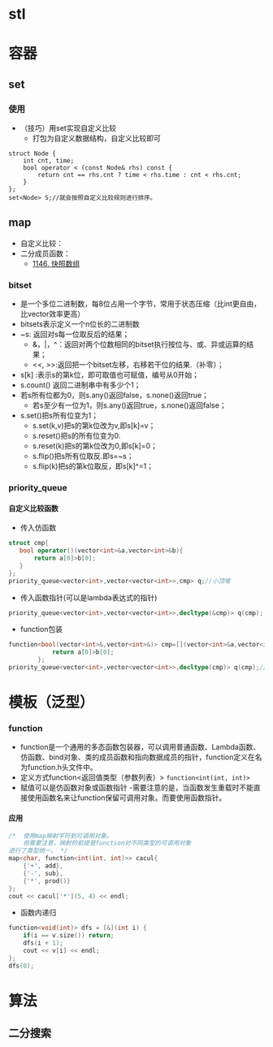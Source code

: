 # stl
# 容器
## set
### 使用
- （技巧）用set实现自定义比较
    - 打包为自定义数据结构，自定义比较即可
```
struct Node {
    int cnt, time;
    bool operator < (const Node& rhs) const {
        return cnt == rhs.cnt ? time < rhs.time : cnt < rhs.cnt;
    }
};
set<Node> S;//就会按照自定义比较规则进行排序。
```
## map
- 自定义比较：
- 二分成员函数：
    - [1146. 快照数组](https://leetcode.cn/problems/snapshot-array/submissions/)
### bitset
- 是一个多位二进制数，每8位占用一个字节，常用于状态压缩（比int更自由，比vector<bool>效率更高）
- bitset<n>s表示定义一个n位长的二进制数
- ~s: 返回对s每一位取反后的结果；
    - &，|，^：返回对两个位数相同的bitset执行按位与、或、异或运算的结果；
    - <<, >>:返回把一个bitset左移，右移若干位的结果.（补零）；
- s[k] :表示s的第k位，即可取值也可赋值，编号从0开始；
- s.count() 返回二进制串中有多少个1；
- 若s所有位都为0，则s.any()返回false，s.none()返回true；
    - 若s至少有一位为1，则s.any()返回true，s.none()返回false；
- s.set()把s所有位变为1；
    - s.set(k,v)把s的第k位改为v,即s[k]=v；
    - s.reset()把s的所有位变为0.
    - s.reset(k)把s的第k位改为0,即s[k]=0；
    - s.flip()把s所有位取反.即s=~s；
    - s.flip(k)把s的第k位取反，即s[k]^=1；
### priority_queue
#### 自定义比较函数
- 传入仿函数
```c++
struct cmp{
   bool operator()(vector<int>&a,vector<int>&b){
       return a[0]>b[0]; 
   }
};
priority_queue<vector<int>,vector<vector<int>>,cmp> q;//小顶堆
```
- 传入函数指针(可以是lambda表达式的指针)
```c++
priority_queue<vector<int>,vector<vector<int>>,decltype(&cmp)> q(cmp);
```
- function包装
```c++
function<bool(vector<int>&,vector<int>&)> cmp=[](vector<int>&a,vector<int>&b)->bool{
            return a[0]>b[0];
        };
priority_queue<vector<int>,vector<vector<int>>,decltype(cmp)> q(cmp);//小顶堆
```
# 模板（泛型）

### function
- function是一个通用的多态函数包装器，可以调用普通函数、Lambda函数、仿函数、bind对象、类的成员函数和指向数据成员的指针，function定义在名为function.h头文件中。
- 定义方式function<返回值类型（参数列表）>
`function<int(int, int)>`
- 赋值可以是仿函数对象或函数指针
-需要注意的是，当函数发生重载时不能直接使用函数名来让function保留可调用对象。而要使用函数指针。
#### 应用
```c++
/*  使用map映射字符到可调用对象。
	但需要注意，映射的前提是function对不同类型的可调用对象
进行了类型统一。 */
map<char, function<int(int, int)>> cacul{
    {'+', add},
    {'-', sub},
    {'*', prod()}
};
cout << cacul['*'](5, 4) << endl;
```
- 函数内递归
```c++
function<void(int)> dfs = [&](int i) {
    if(i == v.size()) return;
    dfs(i + 1);
    cout << v[i] << endl;
};
dfs(0);
```
# 算法
## 二分搜索